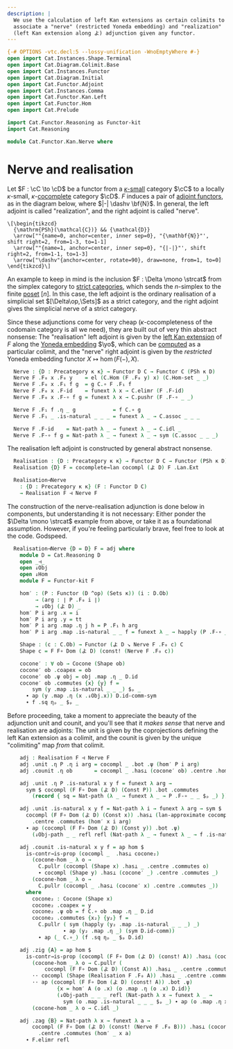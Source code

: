 ```yaml
---
description: |
  We use the calculation of left Kan extensions as certain colimits to
  associate a "nerve" (restricted Yoneda embedding) and "realization"
  (left Kan extension along よ) adjunction given any functor.
---
```


```agda
{-# OPTIONS -vtc.decl:5 --lossy-unification -WnoEmptyWhere #-}
open import Cat.Instances.Shape.Terminal
open import Cat.Diagram.Colimit.Base
open import Cat.Instances.Functor
open import Cat.Diagram.Initial
open import Cat.Functor.Adjoint
open import Cat.Instances.Comma
open import Cat.Functor.Kan.Left
open import Cat.Functor.Hom
open import Cat.Prelude

import Cat.Functor.Reasoning as Functor-kit
import Cat.Reasoning

module Cat.Functor.Kan.Nerve where
```

<!--
```agda
private
  variable o κ : Level
open Functor
open _=>_
```
-->

# Nerve and realisation

Let $F : \cC \to \cD$ be a functor from a [$\kappa$-small] category
$\cC$ to a locally $\kappa$-small, $\kappa$-[cocomplete] category
$\cD$. $F$ induces a pair of [adjoint functors], as in the diagram
below, where $|-| \dashv \bf{N}$. In general, the left adjoint is called
"realization", and the right adjoint is called "nerve".

[$\kappa$-small]: 1Lab.intro.html#universes-and-size-issues
[cocomplete]: Cat.Diagram.Colimit.Base.html#cocompleteness
[adjoint functors]: Cat.Functor.Adjoint.html

~~~{.quiver .short-1}
\[\begin{tikzcd}
  {\mathrm{PSh}(\mathcal{C})} && {\mathcal{D}}
  \arrow[""{name=0, anchor=center, inner sep=0}, "{\mathbf{N}}"', shift right=2, from=1-3, to=1-1]
  \arrow[""{name=1, anchor=center, inner sep=0}, "{|-|}"', shift right=2, from=1-1, to=1-3]
  \arrow["\dashv"{anchor=center, rotate=90}, draw=none, from=1, to=0]
\end{tikzcd}\]
~~~

An example to keep in mind is the inclusion $F : \Delta \mono \strcat$
from the simplex category to [strict categories], which sends the
$n$-simplex to the finite [poset] $[n]$. In this case, the left adjoint
is the ordinary realisation of a simplicial set $[\Delta\op,\Sets]$ as a
strict category, and the right adjoint gives the simplicial nerve of a
strict category.

[strict categories]: Cat.Instances.StrictCat.html
[poset]: Order.Base.html

Since these adjunctions come for very cheap ($\kappa$-cocompleteness of
the codomain category is all we need), they are built out of very thin
abstract nonsense: The "realisation" left adjoint is given by the [left
Kan extension] of $F$ along the [Yoneda embedding] $\yo$, which can be
[computed] as a particular colimit, and the "nerve" right adjoint is
given by the _restricted_ Yoneda embedding functor $X \mapsto \hom(F(-),
X)$.

[left Kan extension]: Cat.Functor.Kan.html
[Yoneda embedding]: Cat.Functor.Hom.html
[computed]: Cat.Functor.Kan.html#a-formula

<!--
```agda
module _ {κ o} {C : Precategory o κ} where
  private module C = Cat.Reasoning C
```
-->

```agda
  Nerve : {D : Precategory κ κ} → Functor D C → Functor C (PSh κ D)
  Nerve F .F₀ x .F₀ y    = el (C.Hom (F .F₀ y) x) (C.Hom-set _ _)
  Nerve F .F₀ x .F₁ f g  = g C.∘ F .F₁ f
  Nerve F .F₀ x .F-id    = funext λ x → C.elimr (F .F-id)
  Nerve F .F₀ x .F-∘ f g = funext λ x → C.pushr (F .F-∘ _ _)

  Nerve F .F₁ f .η _ g            = f C.∘ g
  Nerve F .F₁ _ .is-natural _ _ _ = funext λ _ → C.assoc _ _ _

  Nerve F .F-id    = Nat-path λ _ → funext λ _ → C.idl _
  Nerve F .F-∘ f g = Nat-path λ _ → funext λ _ → sym (C.assoc _ _ _)
```

The realisation left adjoint is constructed by general abstract
nonsense.

<!--
```agda
module _ {C : Precategory o κ} (cocompl : is-cocomplete κ κ C) where
  private module C = Cat.Reasoning C
  open Initial
  open Cocone-hom
  open Cocone
```
-->

```agda
  Realisation : {D : Precategory κ κ} → Functor D C → Functor (PSh κ D) C
  Realisation {D} F = cocomplete→lan cocompl (よ D) F .Lan.Ext

  Realisation⊣Nerve
    : {D : Precategory κ κ} (F : Functor D C)
    → Realisation F ⊣ Nerve F
```

The construction of the nerve-realisation adjunction is done below in
components, but understanding it is not necessary: Either ponder the
$\Delta \mono \strcat$ example from above, or take it as a foundational
assumption. However, if you're feeling particularly brave, feel free to
look at the code. Godspeed.

```agda
  Realisation⊣Nerve {D = D} F = adj where
    module D = Cat.Reasoning D
    open _⊣_
    open ↓Obj
    open ↓Hom
    module F = Functor-kit F

    hom′ : (P : Functor (D ^op) (Sets κ)) (i : D.Ob)
         → (arg : ∣ P .F₀ i ∣)
         → ↓Obj (よ D) _
    hom′ P i arg .x = i
    hom′ P i arg .y = tt
    hom′ P i arg .map .η j h = P .F₁ h arg
    hom′ P i arg .map .is-natural _ _ f = funext λ _ → happly (P .F-∘ _ _) _

    Shape : (c : C.Ob) → Functor (よ D ↘ Nerve F .F₀ c) C
    Shape c = F F∘ Dom (よ D) (const! (Nerve F .F₀ c))

    cocone′ : ∀ ob → Cocone (Shape ob)
    cocone′ ob .coapex = ob
    cocone′ ob .ψ obj = obj .map .η _ D.id
    cocone′ ob .commutes {x} {y} f =
        sym (y .map .is-natural _ _ _) $ₚ _
      ∙ ap (y .map .η (x .↓Obj.x)) D.id-comm-sym
      ∙ f .sq ηₚ _ $ₚ _
```

Before proceeding, take a moment to appreciate the beauty of the
adjunction unit and counit, and you'll see that it _makes sense_ that
nerve and realisation are adjoints: The unit is given by the
coprojections defining the left Kan extension as a colimit, and the
counit is given by the unique "colimiting" map _from_ that colimit.

```agda
    adj : Realisation F ⊣ Nerve F
    adj .unit .η P .η i arg = cocompl _ .bot .ψ (hom′ P i arg)
    adj .counit .η ob       = cocompl _ .has⊥ (cocone′ ob) .centre .hom

    adj .unit .η P .is-natural x y f = funext λ arg →
      sym $ cocompl (F F∘ Dom (よ D) (Const P)) .bot .commutes
        (record { sq = Nat-path (λ _ → funext λ _ → P .F-∘ _ _ $ₚ _) })

    adj .unit .is-natural x y f = Nat-path λ i → funext λ arg → sym $
      cocompl (F F∘ Dom (よ D) (Const x)) .has⊥ (lan-approximate cocompl (よ D) F f)
        .centre .commutes (hom′ x i arg)
      ∙ ap (cocompl (F F∘ Dom (よ D) (Const y)) .bot .ψ)
        (↓Obj-path _ _ refl refl (Nat-path λ _ → funext λ _ → f .is-natural _ _ _ $ₚ _))

    adj .counit .is-natural x y f = ap hom $
      is-contr→is-prop (cocompl _  .has⊥ cocone₂)
        (cocone-hom _ λ o →
          C.pullr (cocompl (Shape x) .has⊥ _ .centre .commutes o)
          ∙ cocompl (Shape y) .has⊥ (cocone′ _) .centre .commutes _)
        (cocone-hom _ λ o →
          C.pullr (cocompl _ .has⊥ (cocone′ x) .centre .commutes _))
      where
        cocone₂ : Cocone (Shape x)
        cocone₂ .coapex = y
        cocone₂ .ψ ob = f C.∘ ob .map .η _ D.id
        cocone₂ .commutes {x₂} {y₂} f =
          C.pullr ( sym (happly (y₂ .map .is-natural _ _ _) _)
                  ∙ ap (y₂ .map .η _) (sym D.id-comm))
          ∙ ap (_ C.∘_) (f .sq ηₚ _ $ₚ D.id)

    adj .zig {A} = ap hom $
      is-contr→is-prop (cocompl (F F∘ Dom (よ D) (const! A)) .has⊥ (cocompl _ .bot))
        (cocone-hom _ λ o → C.pullr (
            cocompl (F F∘ Dom (よ D) (Const A)) .has⊥ _ .centre .commutes o)
        ·· cocompl (Shape (Realisation F .F₀ A)) .has⊥ _ .centre .commutes _
        ·· ap (cocompl (F F∘ Dom (よ D) (const! A)) .bot .ψ)
                {x = hom′ A (o .x) (o .map .η (o .x) D.id)}
                (↓Obj-path _ _ _ refl (Nat-path λ x → funext λ _ →
                  sym (o .map .is-natural _ _ _ $ₚ _) ∙ ap (o .map .η x) (D.idl _))))
        (cocone-hom _ λ o → C.idl _)

    adj .zag {B} = Nat-path λ x → funext λ a →
        cocompl (F F∘ Dom (よ D) (const! (Nerve F .F₀ B))) .has⊥ (cocone′ B)
          .centre .commutes (hom′ _ x a)
      ∙ F.elimr refl
```
